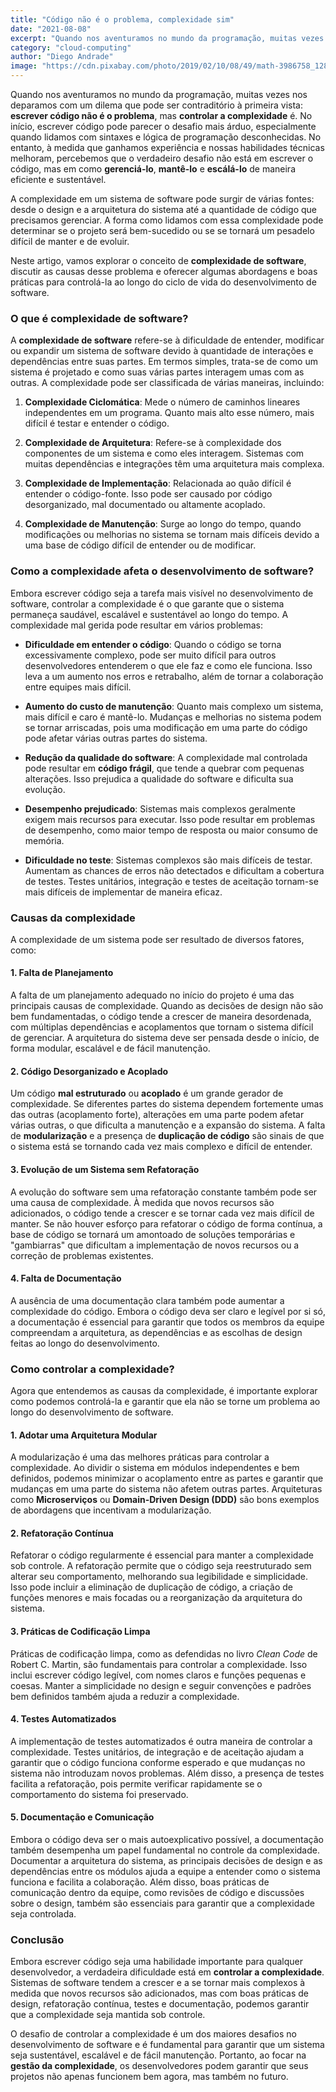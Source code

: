 ```yaml
---
title: "Código não é o problema, complexidade sim"
date: "2021-08-08"
excerpt: "Quando nos aventuramos no mundo da programação, muitas vezes nos deparamos com um dilema que pode ser contraditório à primeira vista: **escrever código não é o problema**, mas controlar a complexidade é."
category: "cloud-computing"
author: "Diego Andrade"
image: "https://cdn.pixabay.com/photo/2019/02/10/08/49/math-3986758_1280.jpg"
---
```


Quando nos aventuramos no mundo da programação, muitas vezes nos deparamos com um dilema que pode ser contraditório à primeira vista: **escrever código não é o problema**, mas **controlar a complexidade** é. No início, escrever código pode parecer o desafio mais árduo, especialmente quando lidamos com sintaxes e lógica de programação desconhecidas. No entanto, à medida que ganhamos experiência e nossas habilidades técnicas melhoram, percebemos que o verdadeiro desafio não está em escrever o código, mas em como **gerenciá-lo**, **mantê-lo** e **escálá-lo** de maneira eficiente e sustentável.

A complexidade em um sistema de software pode surgir de várias fontes: desde o design e a arquitetura do sistema até a quantidade de código que precisamos gerenciar. A forma como lidamos com essa complexidade pode determinar se o projeto será bem-sucedido ou se se tornará um pesadelo difícil de manter e de evoluir.

Neste artigo, vamos explorar o conceito de **complexidade de software**, discutir as causas desse problema e oferecer algumas abordagens e boas práticas para controlá-la ao longo do ciclo de vida do desenvolvimento de software.

### O que é complexidade de software?

A **complexidade de software** refere-se à dificuldade de entender, modificar ou expandir um sistema de software devido à quantidade de interações e dependências entre suas partes. Em termos simples, trata-se de como um sistema é projetado e como suas várias partes interagem umas com as outras. A complexidade pode ser classificada de várias maneiras, incluindo:

1. **Complexidade Ciclomática**: Mede o número de caminhos lineares independentes em um programa. Quanto mais alto esse número, mais difícil é testar e entender o código.
   
2. **Complexidade de Arquitetura**: Refere-se à complexidade dos componentes de um sistema e como eles interagem. Sistemas com muitas dependências e integrações têm uma arquitetura mais complexa.

3. **Complexidade de Implementação**: Relacionada ao quão difícil é entender o código-fonte. Isso pode ser causado por código desorganizado, mal documentado ou altamente acoplado.

4. **Complexidade de Manutenção**: Surge ao longo do tempo, quando modificações ou melhorias no sistema se tornam mais difíceis devido a uma base de código difícil de entender ou de modificar.

### Como a complexidade afeta o desenvolvimento de software?

Embora escrever código seja a tarefa mais visível no desenvolvimento de software, controlar a complexidade é o que garante que o sistema permaneça saudável, escalável e sustentável ao longo do tempo. A complexidade mal gerida pode resultar em vários problemas:

- **Dificuldade em entender o código**: Quando o código se torna excessivamente complexo, pode ser muito difícil para outros desenvolvedores entenderem o que ele faz e como ele funciona. Isso leva a um aumento nos erros e retrabalho, além de tornar a colaboração entre equipes mais difícil.

- **Aumento do custo de manutenção**: Quanto mais complexo um sistema, mais difícil e caro é mantê-lo. Mudanças e melhorias no sistema podem se tornar arriscadas, pois uma modificação em uma parte do código pode afetar várias outras partes do sistema.

- **Redução da qualidade do software**: A complexidade mal controlada pode resultar em **código frágil**, que tende a quebrar com pequenas alterações. Isso prejudica a qualidade do software e dificulta sua evolução.

- **Desempenho prejudicado**: Sistemas mais complexos geralmente exigem mais recursos para executar. Isso pode resultar em problemas de desempenho, como maior tempo de resposta ou maior consumo de memória.

- **Dificuldade no teste**: Sistemas complexos são mais difíceis de testar. Aumentam as chances de erros não detectados e dificultam a cobertura de testes. Testes unitários, integração e testes de aceitação tornam-se mais difíceis de implementar de maneira eficaz.

### Causas da complexidade

A complexidade de um sistema pode ser resultado de diversos fatores, como:

#### 1. **Falta de Planejamento**

A falta de um planejamento adequado no início do projeto é uma das principais causas de complexidade. Quando as decisões de design não são bem fundamentadas, o código tende a crescer de maneira desordenada, com múltiplas dependências e acoplamentos que tornam o sistema difícil de gerenciar. A arquitetura do sistema deve ser pensada desde o início, de forma modular, escalável e de fácil manutenção.

#### 2. **Código Desorganizado e Acoplado**

Um código **mal estruturado** ou **acoplado** é um grande gerador de complexidade. Se diferentes partes do sistema dependem fortemente umas das outras (acoplamento forte), alterações em uma parte podem afetar várias outras, o que dificulta a manutenção e a expansão do sistema. A falta de **modularização** e a presença de **duplicação de código** são sinais de que o sistema está se tornando cada vez mais complexo e difícil de entender.

#### 3. **Evolução de um Sistema sem Refatoração**

A evolução do software sem uma refatoração constante também pode ser uma causa de complexidade. À medida que novos recursos são adicionados, o código tende a crescer e se tornar cada vez mais difícil de manter. Se não houver esforço para refatorar o código de forma contínua, a base de código se tornará um amontoado de soluções temporárias e "gambiarras" que dificultam a implementação de novos recursos ou a correção de problemas existentes.

#### 4. **Falta de Documentação**

A ausência de uma documentação clara também pode aumentar a complexidade do código. Embora o código deva ser claro e legível por si só, a documentação é essencial para garantir que todos os membros da equipe compreendam a arquitetura, as dependências e as escolhas de design feitas ao longo do desenvolvimento.

### Como controlar a complexidade?

Agora que entendemos as causas da complexidade, é importante explorar como podemos controlá-la e garantir que ela não se torne um problema ao longo do desenvolvimento de software.

#### 1. **Adotar uma Arquitetura Modular**

A modularização é uma das melhores práticas para controlar a complexidade. Ao dividir o sistema em módulos independentes e bem definidos, podemos minimizar o acoplamento entre as partes e garantir que mudanças em uma parte do sistema não afetem outras partes. Arquiteturas como **Microserviços** ou **Domain-Driven Design (DDD)** são bons exemplos de abordagens que incentivam a modularização.

#### 2. **Refatoração Contínua**

Refatorar o código regularmente é essencial para manter a complexidade sob controle. A refatoração permite que o código seja reestruturado sem alterar seu comportamento, melhorando sua legibilidade e simplicidade. Isso pode incluir a eliminação de duplicação de código, a criação de funções menores e mais focadas ou a reorganização da arquitetura do sistema.

#### 3. **Práticas de Codificação Limpa**

Práticas de codificação limpa, como as defendidas no livro *Clean Code* de Robert C. Martin, são fundamentais para controlar a complexidade. Isso inclui escrever código legível, com nomes claros e funções pequenas e coesas. Manter a simplicidade no design e seguir convenções e padrões bem definidos também ajuda a reduzir a complexidade.

#### 4. **Testes Automatizados**

A implementação de testes automatizados é outra maneira de controlar a complexidade. Testes unitários, de integração e de aceitação ajudam a garantir que o código funciona conforme esperado e que mudanças no sistema não introduzam novos problemas. Além disso, a presença de testes facilita a refatoração, pois permite verificar rapidamente se o comportamento do sistema foi preservado.

#### 5. **Documentação e Comunicação**

Embora o código deva ser o mais autoexplicativo possível, a documentação também desempenha um papel fundamental no controle da complexidade. Documentar a arquitetura do sistema, as principais decisões de design e as dependências entre os módulos ajuda a equipe a entender como o sistema funciona e facilita a colaboração. Além disso, boas práticas de comunicação dentro da equipe, como revisões de código e discussões sobre o design, também são essenciais para garantir que a complexidade seja controlada.

### Conclusão

Embora escrever código seja uma habilidade importante para qualquer desenvolvedor, a verdadeira dificuldade está em **controlar a complexidade**. Sistemas de software tendem a crescer e a se tornar mais complexos à medida que novos recursos são adicionados, mas com boas práticas de design, refatoração contínua, testes e documentação, podemos garantir que a complexidade seja mantida sob controle.

O desafio de controlar a complexidade é um dos maiores desafios no desenvolvimento de software e é fundamental para garantir que um sistema seja sustentável, escalável e de fácil manutenção. Portanto, ao focar na **gestão da complexidade**, os desenvolvedores podem garantir que seus projetos não apenas funcionem bem agora, mas também no futuro.